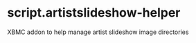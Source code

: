 script.artistslideshow-helper
=============================

XBMC addon to help manage artist slideshow image directories
